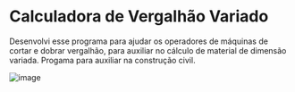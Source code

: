 # Calculadora de Vergalhão Variado
Desenvolvi esse programa para ajudar os operadores de máquinas de cortar e dobrar vergalhão, para auxiliar no cálculo de material de dimensão variada.
Progama para auxiliar na construção civil.

![image](https://user-images.githubusercontent.com/75490600/182019357-253a5521-4002-4517-bffd-c0fcea398441.png)

